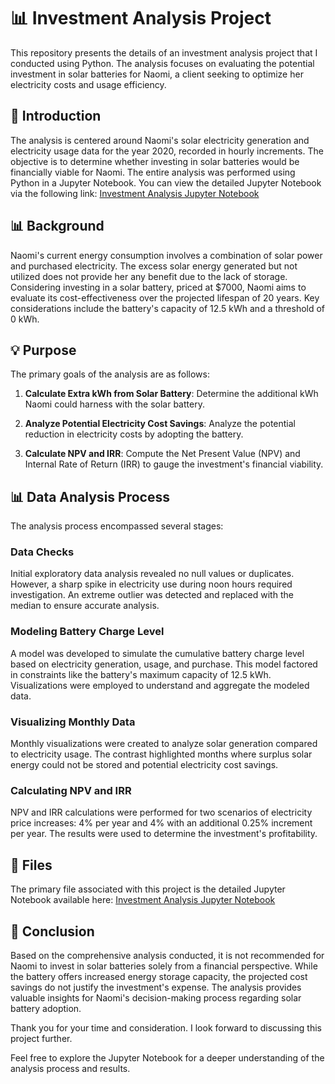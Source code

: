 # 📊 Investment Analysis Project

This repository presents the details of an investment analysis project that I conducted using Python. The analysis focuses on evaluating the potential investment in solar batteries for Naomi, a client seeking to optimize her electricity costs and usage efficiency.

## 📝 Introduction

The analysis is centered around Naomi's solar electricity generation and electricity usage data for the year 2020, recorded in hourly increments. The objective is to determine whether investing in solar batteries would be financially viable for Naomi. The entire analysis was performed using Python in a Jupyter Notebook. You can view the detailed Jupyter Notebook via the following link: [Investment Analysis Jupyter Notebook](https://github.com/ElizabethKinuthia/python_investment_analysis/blob/437079d1713d74ade6576b4203b5428ab9e58290/Elizabeth%20Nduta%20Kinuthia%20-%20Investment%20Analysis%20using%20Python.ipynb)

## 📊 Background

Naomi's current energy consumption involves a combination of solar power and purchased electricity. The excess solar energy generated but not utilized does not provide her any benefit due to the lack of storage. Considering investing in a solar battery, priced at $7000, Naomi aims to evaluate its cost-effectiveness over the projected lifespan of 20 years. Key considerations include the battery's capacity of 12.5 kWh and a threshold of 0 kWh.

## 💡 Purpose

The primary goals of the analysis are as follows:

1. **Calculate Extra kWh from Solar Battery**: Determine the additional kWh Naomi could harness with the solar battery.

2. **Analyze Potential Electricity Cost Savings**: Analyze the potential reduction in electricity costs by adopting the battery.

3. **Calculate NPV and IRR**: Compute the Net Present Value (NPV) and Internal Rate of Return (IRR) to gauge the investment's financial viability.

## 📊 Data Analysis Process

The analysis process encompassed several stages:

### Data Checks

Initial exploratory data analysis revealed no null values or duplicates. However, a sharp spike in electricity use during noon hours required investigation. An extreme outlier was detected and replaced with the median to ensure accurate analysis.

### Modeling Battery Charge Level

A model was developed to simulate the cumulative battery charge level based on electricity generation, usage, and purchase. This model factored in constraints like the battery's maximum capacity of 12.5 kWh. Visualizations were employed to understand and aggregate the modeled data.

### Visualizing Monthly Data

Monthly visualizations were created to analyze solar generation compared to electricity usage. The contrast highlighted months where surplus solar energy could not be stored and potential electricity cost savings.

### Calculating NPV and IRR

NPV and IRR calculations were performed for two scenarios of electricity price increases: 4% per year and 4% with an additional 0.25% increment per year. The results were used to determine the investment's profitability.

## 📂 Files

The primary file associated with this project is the detailed Jupyter Notebook available here: [Investment Analysis Jupyter Notebook](https://github.com/ElizabethKinuthia/python_investment_analysis/blob/437079d1713d74ade6576b4203b5428ab9e58290/Elizabeth%20Nduta%20Kinuthia%20-%20Investment%20Analysis%20using%20Python.ipynb)

## 📝 Conclusion

Based on the comprehensive analysis conducted, it is not recommended for Naomi to invest in solar batteries solely from a financial perspective. While the battery offers increased energy storage capacity, the projected cost savings do not justify the investment's expense. The analysis provides valuable insights for Naomi's decision-making process regarding solar battery adoption.

Thank you for your time and consideration. I look forward to discussing this project further.

Feel free to explore the Jupyter Notebook for a deeper understanding of the analysis process and results.
